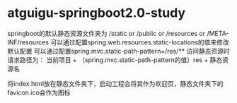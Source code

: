 # atguigu-springboot2.0-study
springboot的默认静态资源文件夹为
/static or /public or /resources or /META-INF/resources
可以通过配置spring.web.resources.static-locations的值来修改默认配置
可以通过配置spring.mvc.static-path-pattern=/res/**
访问静态资源时请求路径为： 当前项目 + （spring.mvc.static-path-pattern的值）res + 静态资源名

将index.html放在静态文件夹下，启动工程会将其作为欢迎页，静态文件夹下的favicon.ico会作为图标